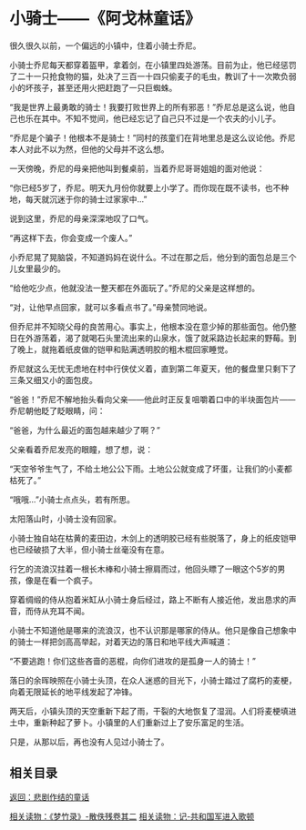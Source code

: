 # 小骑士——《阿戈林童话》

很久很久以前，一个偏远的小镇中，住着小骑士乔尼。

小骑士乔尼每天都穿着盔甲，拿着剑，在小镇里四处游荡。目前为止，他已经惩罚了二十一只抢食物的猫，处决了三百一十四只偷麦子的毛虫，教训了十一次欺负弱小的坏孩子，甚至还用火把赶跑了一只巨蜘蛛。

“我是世界上最勇敢的骑士！我要打败世界上的所有邪恶！”乔尼总是这么说，他自己也乐在其中。不知不觉间，他已经忘记了自己只不过是一个农夫的小儿子。

“乔尼是个骗子！他根本不是骑士！”同村的孩童们在背地里总是这么议论他。乔尼本人对此不以为然，但他的父母并不这么想。

一天傍晚，乔尼的母亲把他叫到餐桌前，当着乔尼哥哥姐姐的面对他说：

“你已经5岁了，乔尼。明天九月份你就要上小学了。而你现在既不读书，也不种地，每天就沉迷于你的骑士过家家中...”

说到这里，乔尼的母亲深深地叹了口气。

“再这样下去，你会变成一个废人。”

小乔尼晃了晃脑袋，不知道妈妈在说什么。不过在那之后，他分到的面包总是三个儿女里最少的。

“给他吃少点，他就没法一整天都在外面玩了。”乔尼的父亲是这样想的。

“对，让他早点回家，就可以多看点书了。”母亲赞同地说。

但乔尼并不知晓父母的良苦用心。事实上，他根本没在意少掉的那些面包。他仍整日在外游荡着，渴了就喝石头里流出来的山泉水，饿了就采路边长起来的野莓。到了晚上，就拖着纸皮做的铠甲和贴满透明胶的粗木棍回家睡觉。

乔尼就这么无忧无虑地在村中行侠仗义着，直到第二年夏天，他的餐盘里只剩下了三条又细又小的面包皮。

“爸爸！”乔尼不解地抬头看向父亲——他此时正反复咀嚼着口中的半块面包片——乔尼朝他眨了眨眼睛，问：

“爸爸，为什么最近的面包越来越少了啊？”

父亲看着乔尼发亮的眼瞳，想了想，说：

“天空爷爷生气了，不给土地公公下雨。土地公公就变成了坏蛋，让我们的小麦都枯死了。”

“哦哦...”小骑士点点头，若有所思。

太阳落山时，小骑士没有回家。

小骑士独自站在枯黄的麦田边，木剑上的透明胶已经有些脱落了，身上的纸皮铠甲也已经破损了大半，但小骑士丝毫没有在意。

行乞的流浪汉拄着一根长木棒和小骑士擦肩而过，他回头瞟了一眼这个5岁的男孩，像是在看一个疯子。

穿着绸缎的侍从抱着米缸从小骑士身后经过，路上不断有人接近他，发出恳求的声音，而侍从充耳不闻。

小骑士不知道他是哪来的流浪汉，也不认识那是哪家的侍从。他只是像自己想象中的骑士一样把剑高高举起，对着天边的落日和地平线大声喊道：

“不要逃跑！你们这些吝啬的恶棍，向你们进攻的是孤身一人的骑士！”

落日的余晖映照在小骑士头顶，在众人迷惑的目光下，小骑士踏过了腐朽的麦梗，向着无限延长的地平线发起了冲锋。

两天后，小镇头顶的天空重新下起了雨，干裂的大地恢复了湿润。人们将麦梗填进土中，重新种起了萝卜。小镇里的人们重新过上了安乐富足的生活。

只是，从那以后，再也没有人见过小骑士了。

## 相关目录

[返回：悲剧作结的童话](3.1：悲剧作结的童话.md)

[相关读物：《梦竹录》-散佚残卷其二](3.3：《梦竹录》-散佚残卷其二.md)
[相关读物：记-共和国军进入歌顿](3.4：记-共和国军进入歌顿.md)
